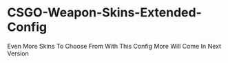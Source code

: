 # CSGO-Weapon-Skins-Extended-Config
Even More Skins To Choose From With This Config More Will Come In Next Version
